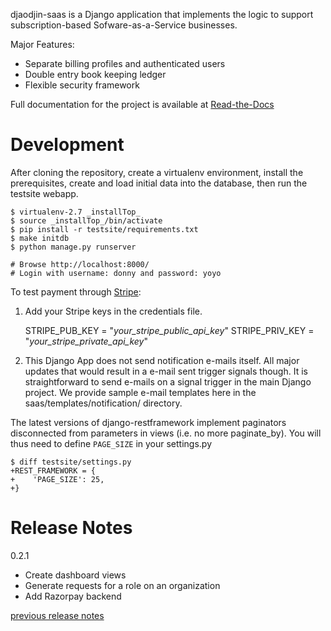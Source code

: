 djaodjin-saas is a Django application that implements the logic to support
subscription-based Sofware-as-a-Service businesses.

Major Features:

- Separate billing profiles and authenticated users
- Double entry book keeping ledger
- Flexible security framework

Full documentation for the project is available at [Read-the-Docs](http://djaodjin-saas.readthedocs.org/)

Development
===========

After cloning the repository, create a virtualenv environment, install
the prerequisites, create and load initial data into the database, then
run the testsite webapp.

    $ virtualenv-2.7 _installTop_
    $ source _installTop_/bin/activate
    $ pip install -r testsite/requirements.txt
    $ make initdb
    $ python manage.py runserver

    # Browse http://localhost:8000/
    # Login with username: donny and password: yoyo

To test payment through [Stripe](https://stripe.com/):

1. Add your Stripe keys in the credentials file.


    STRIPE_PUB_KEY = "_your_stripe_public_api_key_"
    STRIPE_PRIV_KEY = "_your_stripe_private_api_key_"

2. This Django App does not send notification e-mails itself. All major
updates that would result in a e-mail sent trigger signals though. It is
straightforward to send e-mails on a signal trigger in the main
Django project. We provide sample e-mail templates here in the
saas/templates/notification/ directory.

The latest versions of django-restframework implement paginators disconnected
from parameters in  views (i.e. no more paginate_by). You will thus need
to define ``PAGE_SIZE`` in your settings.py

    $ diff testsite/settings.py
    +REST_FRAMEWORK = {
    +    'PAGE_SIZE': 25,
    +}


Release Notes
=============

0.2.1

  * Create dashboard views
  * Generate requests for a role on an organization
  * Add Razorpay backend

[previous release notes](changelog)

